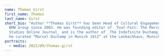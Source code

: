 ```yaml
---
name: Thomas Girst
first_name: Thomas
last_name: Girst
short_bio: "Author **Thomas Girst** has been Head of Cultural Engagement at the
  BMW Group since 2003. He was founding editor of _Tout-Fait: The Marcel Duchamp
  Studies Online Journal_ and is the author of _The Indefinite Duchamp_. In 2012
  he curated “Marcel Duchamp in Munich 1912” at the Lenbachhaus, Munich."
portraits:
  - media: 2022/09/thomas-girst
---
```

